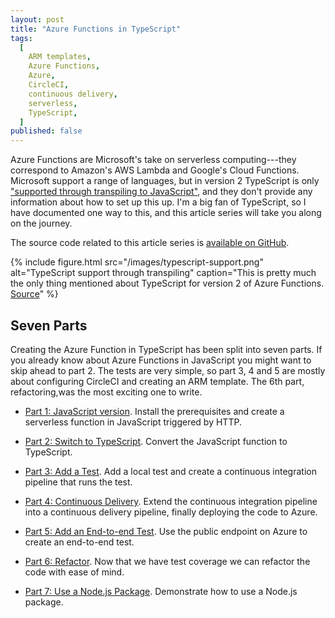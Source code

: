 ```yaml
---
layout: post
title: "Azure Functions in TypeScript"
tags:
  [
    ARM templates,
    Azure Functions,
    Azure,
    CircleCI,
    continuous delivery,
    serverless,
    TypeScript,
  ]
published: false
---
```


Azure Functions are Microsoft's take on serverless computing---they correspond to Amazon's AWS Lambda and Google's Cloud Functions. Microsoft support a range of languages, but in version 2 TypeScript is only ["supported through transpiling to JavaScript"](https://docs.microsoft.com/en-us/azure/azure-functions/functions-versions#languages), and they don't provide any information about how to set up this up. I'm a big fan of TypeScript, so I have documented one way to this, and this article series will take you along on the journey.

The source code related to this article series is [available on GitHub](https://github.com/janaagaard75/azure-functions-typescript).

{% include figure.html
  src="/images/typescript-support.png"
  alt="TypeScript support through transpiling"
  caption="This is pretty much the only thing mentioned about TypeScript for version 2 of Azure Functions. <a href='https://docs.microsoft.com/en-us/azure/azure-functions/functions-versions#languages'>Source</a>"
%}

## Seven Parts

Creating the Azure Function in TypeScript has been split into seven parts. If you already know about Azure Functions in JavaScript you might want to skip ahead to part 2. The tests are very simple, so part 3, 4 and 5 are mostly about configuring CircleCI and creating an ARM template. The 6th part, refactoring,was the most exciting one to write.

- [Part 1: JavaScript version](/blog/2019-05-01-part-1-javascript-version). Install the prerequisites and create a serverless function in JavaScript triggered by HTTP.

- [Part 2: Switch to TypeScript](/blog/2019-05-01-part-2-switch-to-typescript). Convert the JavaScript function to TypeScript.

- [Part 3: Add a Test](/blog/2019-05-01-part-3-local-test). Add a local test and create a continuous integration pipeline that runs the test.

- [Part 4: Continuous Delivery](/blog/2019-05-01-part-4-continuous-delivery). Extend the continuous integration pipeline into a continuous delivery pipeline, finally deploying the code to Azure.

- [Part 5: Add an End-to-end Test](/blog/2019-05-01-part-5-end-to-end-test). Use the public endpoint on Azure to create an end-to-end test.

- [Part 6: Refactor](/blog/2019-05-01-part-6-refactor). Now that we have test coverage we can refactor the code with ease of mind.

- [Part 7: Use a Node.js Package](/blog/2019-05-01-part-7-node-package). Demonstrate how to use a Node.js package.
